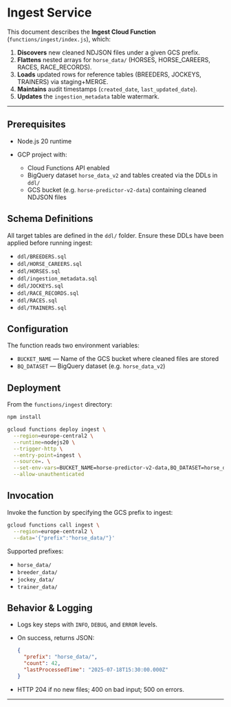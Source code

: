 # Ingest Service

This document describes the **Ingest Cloud Function** (`functions/ingest/index.js`), which:

1. **Discovers** new cleaned NDJSON files under a given GCS prefix.
2. **Flattens** nested arrays for `horse_data/` (HORSES, HORSE\_CAREERS, RACES, RACE\_RECORDS).
3. **Loads** updated rows for reference tables (BREEDERS, JOCKEYS, TRAINERS) via staging+MERGE.
4. **Maintains** audit timestamps (`created_date`, `last_updated_date`).
5. **Updates** the `ingestion_metadata` table watermark.

---

## Prerequisites

* Node.js 20 runtime
* GCP project with:

  * Cloud Functions API enabled
  * BigQuery dataset `horse_data_v2` and tables created via the DDLs in `ddl/`
  * GCS bucket (e.g. `horse-predictor-v2-data`) containing cleaned NDJSON files

## Schema Definitions

All target tables are defined in the `ddl/` folder. Ensure these DDLs have been applied before running ingest:

* `ddl/BREEDERS.sql`
* `ddl/HORSE_CAREERS.sql`
* `ddl/HORSES.sql`
* `ddl/ingestion_metadata.sql`
* `ddl/JOCKEYS.sql`
* `ddl/RACE_RECORDS.sql`
* `ddl/RACES.sql`
* `ddl/TRAINERS.sql`

## Configuration

The function reads two environment variables:

* `BUCKET_NAME` — Name of the GCS bucket where cleaned files are stored
* `BQ_DATASET`  — BigQuery dataset (e.g. `horse_data_v2`)

## Deployment

From the `functions/ingest` directory:

```bash
npm install

gcloud functions deploy ingest \
  --region=europe-central2 \
  --runtime=nodejs20 \
  --trigger-http \
  --entry-point=ingest \
  --source=. \
  --set-env-vars=BUCKET_NAME=horse-predictor-v2-data,BQ_DATASET=horse_data_v2 \
  --allow-unauthenticated
```

## Invocation

Invoke the function by specifying the GCS prefix to ingest:

```bash
gcloud functions call ingest \
  --region=europe-central2 \
  --data='{"prefix":"horse_data/"}'
```

Supported prefixes:

* `horse_data/`
* `breeder_data/`
* `jockey_data/`
* `trainer_data/`

## Behavior & Logging

* Logs key steps with `INFO`, `DEBUG`, and `ERROR` levels.
* On success, returns JSON:

  ```json
  {
    "prefix": "horse_data/",
    "count": 42,
    "lastProcessedTime": "2025-07-18T15:30:00.000Z"
  }
  ```
* HTTP 204 if no new files; 400 on bad input; 500 on errors.
---
